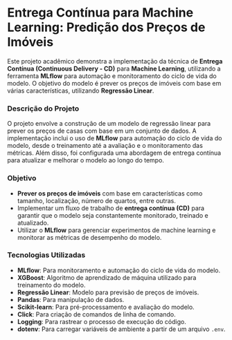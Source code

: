 # Entrega Contínua para Machine Learning: Predição dos Preços de Imóveis

Este projeto acadêmico demonstra a implementação da técnica de **Entrega Contínua (Continuous Delivery - CD)** para **Machine Learning**, utilizando a ferramenta **MLflow** para automação e monitoramento do ciclo de vida do modelo. O objetivo do modelo é prever os preços de imóveis com base em várias características, utilizando **Regressão Linear**.

### Descrição do Projeto

O projeto envolve a construção de um modelo de regressão linear para prever os preços de casas com base em um conjunto de dados. A implementação inclui o uso de **MLflow** para automação do ciclo de vida do modelo, desde o treinamento até a avaliação e o monitoramento das métricas. Além disso, foi configurada uma abordagem de entrega contínua para atualizar e melhorar o modelo ao longo do tempo.

### Objetivo

- **Prever os preços de imóveis** com base em características como tamanho, localização, número de quartos, entre outras.
- Implementar um fluxo de trabalho de **entrega contínua (CD)** para garantir que o modelo seja constantemente monitorado, treinado e atualizado.
- Utilizar o **MLflow** para gerenciar experimentos de machine learning e monitorar as métricas de desempenho do modelo.

### Tecnologias Utilizadas

- **MLflow**: Para monitoramento e automação do ciclo de vida do modelo.
- **XGBoost**: Algoritmo de aprendizado de máquina utilizado para treinamento do modelo.
- **Regressão Linear**: Modelo para previsão de preços de imóveis.
- **Pandas**: Para manipulação de dados.
- **Scikit-learn**: Para pré-processamento e avaliação do modelo.
- **Click**: Para criação de comandos de linha de comando.
- **Logging**: Para rastrear o processo de execução do código.
- **dotenv**: Para carregar variáveis de ambiente a partir de um arquivo `.env`.